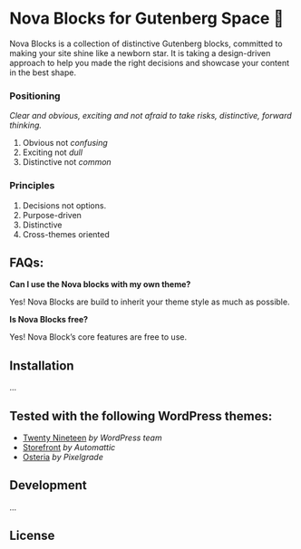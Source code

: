 # Nova Blocks for Gutenberg Space 🌌

Nova Blocks is a collection of distinctive Gutenberg blocks, committed to making your site shine like a newborn star.  It is taking a design-driven approach to help you made the right decisions and showcase your content in the best shape.

### Positioning
*Clear and obvious, exciting and not afraid to take risks, distinctive, forward thinking.*

1. Obvious not *confusing*
2. Exciting not *dull*
3. Distinctive not *common*

### Principles

1. Decisions not options.
2. Purpose-driven
3. Distinctive
4. Cross-themes oriented

## FAQs:

**Can I use the Nova blocks with my own theme?**

Yes! Nova Blocks are build to inherit your theme style as much as possible.

**Is Nova Blocks free?**

Yes! Nova Block’s core features are free to use.

## Installation
...

## Tested with the following WordPress themes:
- [Twenty Nineteen](https://wordpress.org/themes/twentynineteen/) _by WordPress team_
- [Storefront](https://wordpress.org/themes/storefront/) _by Automattic_
- [Osteria](https://pixelgrade.com/themes/osteria/) _by Pixelgrade_

## Development
...

## License
